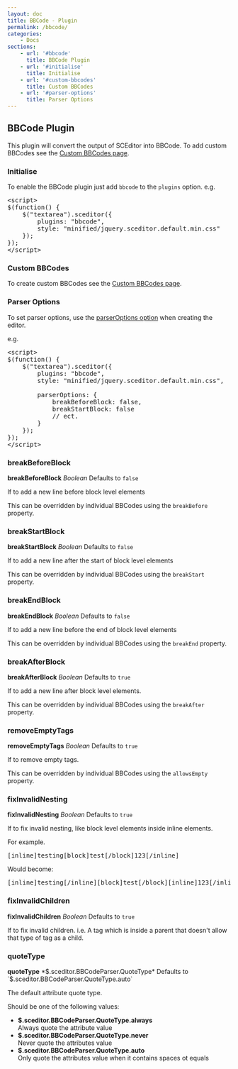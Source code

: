 ```yaml
---
layout: doc
title: BBCode - Plugin
permalink: /bbcode/
categories:
    - Docs
sections:
    - url: '#bbcode'
      title: BBCode Plugin
    - url: '#initialise'
      title: Initialise
    - url: '#custom-bbcodes'
      title: Custom BBCodes
    - url: '#parser-options'
      title: Parser Options
---
```


## BBCode Plugin <a id="bbcode"></a>

This plugin will convert the output of SCEditor into BBCode. To add custom BBCodes see the [Custom BBCodes page](/documentation/custom-bbcodes/).


### Initialise <a id="initialise"></a>

To enable the BBCode plugin just add `bbcode` to the `plugins` option. e.g.

<pre class="prettyprint linenums">
&lt;script&gt;
$(function() {
	$("textarea").sceditor({
		plugins: "bbcode",
		style: "minified/jquery.sceditor.default.min.css"
	});
});
&lt;/script&gt;
</pre>


### Custom BBCodes <a id="custom-bbcodes"></a>

To create custom BBCodes see the [Custom BBCodes page](/documentation/custom-bbcodes/).


### Parser Options <a id="parser-options"></a>

To set parser options, use the [parserOptions option](/documentation/options/#parserOptions) when creating the editor.

e.g.

<pre class="prettyprint linenums">
&lt;script&gt;
$(function() {
	$("textarea").sceditor({
		plugins: "bbcode",
		style: "minified/jquery.sceditor.default.min.css",

		parserOptions: {
			breakBeforeBlock: false,
			breakStartBlock: false
			// ect.
		}
	});
});
&lt;/script&gt;
</pre>


### breakBeforeBlock

**breakBeforeBlock** *Boolean* Defaults to `false`

If to add a new line before block level elements

This can be overridden by individual BBCodes using the `breakBefore` property.


### breakStartBlock

**breakStartBlock** *Boolean* Defaults to `false`

If to add a new line after the start of block level elements

This can be overridden by individual BBCodes using the `breakStart` property.


### breakEndBlock

**breakEndBlock** *Boolean* Defaults to `false`

If to add a new line before the end of block level elements

This can be overridden by individual BBCodes using the `breakEnd` property.


### breakAfterBlock

**breakAfterBlock** *Boolean* Defaults to `true`

If to add a new line after block level elements.

This can be overridden by individual BBCodes using the `breakAfter` property.


### removeEmptyTags

**removeEmptyTags** *Boolean* Defaults to `true`

If to remove empty tags.

This can be overridden by individual BBCodes using the `allowsEmpty` property.


### fixInvalidNesting

**fixInvalidNesting** *Boolean* Defaults to `true`

If to fix invalid nesting, like block level elements inside inline elements.

For example.

<pre class="prettyprint linenums lang-bbcode">
[inline]testing[block]test[/block]123[/inline]
</pre>

Would become:

<pre class="prettyprint linenums lang-bbcode">
[inline]testing[/inline][block]test[/block][inline]123[/inline]
</pre>


### fixInvalidChildren

**fixInvalidChildren** *Boolean* Defaults to `true`

If to fix invalid children. i.e. A tag which is inside a parent that doesn't allow that type of tag as a child.


### quoteType

**quoteType** *$.sceditor.BBCodeParser.QuoteType* Defaults to `$.sceditor.BBCodeParser.QuoteType.auto`

The default attribute quote type.

Should be one of the following values:

* **$.sceditor.BBCodeParser.QuoteType.always**  
  Always quote the attribute value
* **$.sceditor.BBCodeParser.QuoteType.never**  
  Never quote the attributes value
* **$.sceditor.BBCodeParser.QuoteType.auto**  
  Only quote the attributes value when it contains spaces ot equals

